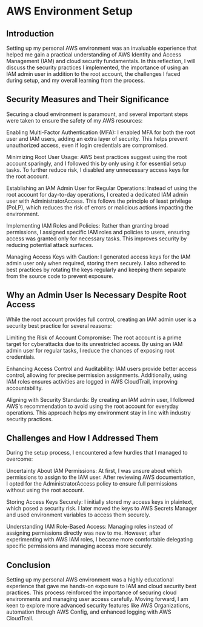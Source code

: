 # AWS Environment Setup

## Introduction
Setting up my personal AWS environment was an invaluable experience that helped me gain a practical understanding of AWS Identity and Access Management (IAM) and cloud security fundamentals. In this reflection, I will discuss the security practices I implemented, the importance of using an IAM admin user in addition to the root account, the challenges I faced during setup, and my overall learning from the process.

## Security Measures and Their Significance
Securing a cloud environment is paramount, and several important steps were taken to ensure the safety of my AWS resources:

Enabling Multi-Factor Authentication (MFA):
I enabled MFA for both the root user and IAM users, adding an extra layer of security. This helps prevent unauthorized access, even if login credentials are compromised.

Minimizing Root User Usage:
AWS best practices suggest using the root account sparingly, and I followed this by only using it for essential setup tasks. To further reduce risk, I disabled any unnecessary access keys for the root account.

Establishing an IAM Admin User for Regular Operations:
Instead of using the root account for day-to-day operations, I created a dedicated IAM admin user with AdministratorAccess. This follows the principle of least privilege (PoLP), which reduces the risk of errors or malicious actions impacting the environment.

Implementing IAM Roles and Policies:
Rather than granting broad permissions, I assigned specific IAM roles and policies to users, ensuring access was granted only for necessary tasks. This improves security by reducing potential attack surfaces.

Managing Access Keys with Caution:
I generated access keys for the IAM admin user only when required, storing them securely. I also adhered to best practices by rotating the keys regularly and keeping them separate from the source code to prevent exposure.

## Why an Admin User Is Necessary Despite Root Access
While the root account provides full control, creating an IAM admin user is a security best practice for several reasons:

Limiting the Risk of Account Compromise:
The root account is a prime target for cyberattacks due to its unrestricted access. By using an IAM admin user for regular tasks, I reduce the chances of exposing root credentials.

Enhancing Access Control and Auditability:
IAM users provide better access control, allowing for precise permission assignments. Additionally, using IAM roles ensures activities are logged in AWS CloudTrail, improving accountability.

Aligning with Security Standards:
By creating an IAM admin user, I followed AWS's recommendation to avoid using the root account for everyday operations. This approach helps my environment stay in line with industry security practices.

## Challenges and How I Addressed Them
During the setup process, I encountered a few hurdles that I managed to overcome:

Uncertainty About IAM Permissions:
At first, I was unsure about which permissions to assign to the IAM user. After reviewing AWS documentation, I opted for the AdministratorAccess policy to ensure full permissions without using the root account.

Storing Access Keys Securely:
I initially stored my access keys in plaintext, which posed a security risk. I later moved the keys to AWS Secrets Manager and used environment variables to access them securely.

Understanding IAM Role-Based Access:
Managing roles instead of assigning permissions directly was new to me. However, after experimenting with AWS IAM roles, I became more comfortable delegating specific permissions and managing access more securely.

## Conclusion
Setting up my personal AWS environment was a highly educational experience that gave me hands-on exposure to IAM and cloud security best practices. This process reinforced the importance of securing cloud environments and managing user access carefully. Moving forward, I am keen to explore more advanced security features like AWS Organizations, automation through AWS Config, and enhanced logging with AWS CloudTrail.